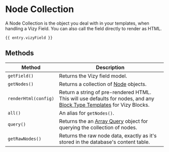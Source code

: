 # Node Collection
A Node Collection is the object you deal with in your templates, when handling a Vizy Field. You can also call the field directly to render as HTML.

```twig
{{ entry.vizyField }}
```

## Methods

Method | Description
--- | ---
`getField()` | Returns the Vizy field model.
`getNodes()` | Returns a collection of [Node](docs:developers/node) objects.
`renderHtml(config)` | Return a string of pre-rendered HTML. This will use defaults for nodes, and any [Block Type Templates](docs:feature-tour/field-settings) for Vizy Blocks.
`all()` | An alias for `getNodes()`.
`query()` | Returns the an [Array Query](https://github.com/yii2mod/yii2-array-query) object for querying the collection of nodes.
`getRawNodes()` | Returns the raw node data, exactly as it's stored in the database's content table.
